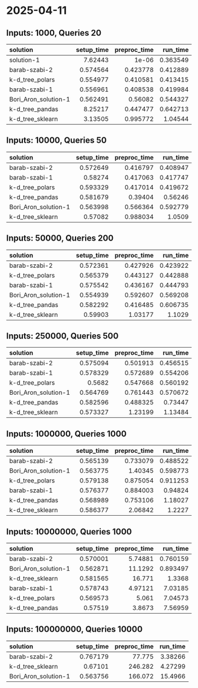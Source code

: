 # 2025-04-11

## Inputs: 1000, Queries 20

| solution             |   setup_time |   preproc_time |   run_time |
|:---------------------|-------------:|---------------:|-----------:|
| solution-1           |     7.62443  |       1e-06    |   0.363549 |
| barab-szabi-2        |     0.574564 |       0.423778 |   0.412889 |
| k-d_tree_polars      |     0.554977 |       0.410581 |   0.413415 |
| barab-szabi-1        |     0.556961 |       0.408538 |   0.419984 |
| Bori_Aron_solution-1 |     0.562491 |       0.56082  |   0.544327 |
| k-d_tree_pandas      |     8.25217  |       0.447477 |   0.642713 |
| k-d_tree_sklearn     |     3.13505  |       0.995772 |   1.04544  |

## Inputs: 10000, Queries 50

| solution             |   setup_time |   preproc_time |   run_time |
|:---------------------|-------------:|---------------:|-----------:|
| barab-szabi-2        |     0.572649 |       0.416797 |   0.408947 |
| barab-szabi-1        |     0.58274  |       0.417063 |   0.417747 |
| k-d_tree_polars      |     0.593329 |       0.417014 |   0.419672 |
| k-d_tree_pandas      |     0.581679 |       0.39404  |   0.56246  |
| Bori_Aron_solution-1 |     0.563998 |       0.566364 |   0.592779 |
| k-d_tree_sklearn     |     0.57082  |       0.988034 |   1.0509   |

## Inputs: 50000, Queries 200

| solution             |   setup_time |   preproc_time |   run_time |
|:---------------------|-------------:|---------------:|-----------:|
| barab-szabi-2        |     0.572361 |       0.427926 |   0.423922 |
| k-d_tree_polars      |     0.565379 |       0.443127 |   0.442888 |
| barab-szabi-1        |     0.575542 |       0.436167 |   0.444793 |
| Bori_Aron_solution-1 |     0.554939 |       0.592607 |   0.569208 |
| k-d_tree_pandas      |     0.582292 |       0.416485 |   0.606735 |
| k-d_tree_sklearn     |     0.59903  |       1.03177  |   1.1029   |

## Inputs: 250000, Queries 500

| solution             |   setup_time |   preproc_time |   run_time |
|:---------------------|-------------:|---------------:|-----------:|
| barab-szabi-2        |     0.575094 |       0.501913 |   0.456515 |
| barab-szabi-1        |     0.578329 |       0.572689 |   0.554206 |
| k-d_tree_polars      |     0.5682   |       0.547668 |   0.560192 |
| Bori_Aron_solution-1 |     0.564769 |       0.761443 |   0.570672 |
| k-d_tree_pandas      |     0.582596 |       0.488325 |   0.73447  |
| k-d_tree_sklearn     |     0.573327 |       1.23199  |   1.13484  |

## Inputs: 1000000, Queries 1000

| solution             |   setup_time |   preproc_time |   run_time |
|:---------------------|-------------:|---------------:|-----------:|
| barab-szabi-2        |     0.565139 |       0.733079 |   0.488522 |
| Bori_Aron_solution-1 |     0.563775 |       1.40345  |   0.598773 |
| k-d_tree_polars      |     0.579138 |       0.875054 |   0.911253 |
| barab-szabi-1        |     0.576377 |       0.884003 |   0.94824  |
| k-d_tree_pandas      |     0.568989 |       0.753106 |   1.18027  |
| k-d_tree_sklearn     |     0.586377 |       2.06842  |   1.2227   |

## Inputs: 10000000, Queries 1000

| solution             |   setup_time |   preproc_time |   run_time |
|:---------------------|-------------:|---------------:|-----------:|
| barab-szabi-2        |     0.570001 |        5.74881 |   0.760159 |
| Bori_Aron_solution-1 |     0.562871 |       11.1292  |   0.893497 |
| k-d_tree_sklearn     |     0.581565 |       16.771   |   1.3368   |
| barab-szabi-1        |     0.578743 |        4.97121 |   7.03185  |
| k-d_tree_polars      |     0.569573 |        5.061   |   7.04573  |
| k-d_tree_pandas      |     0.57519  |        3.8673  |   7.56959  |

## Inputs: 100000000, Queries 10000

| solution             |   setup_time |   preproc_time |   run_time |
|:---------------------|-------------:|---------------:|-----------:|
| barab-szabi-2        |     0.767179 |         77.775 |    3.38266 |
| k-d_tree_sklearn     |     0.67101  |        246.282 |    4.27299 |
| Bori_Aron_solution-1 |     0.563756 |        166.072 |   15.4966  |